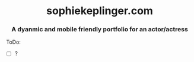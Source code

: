 # <div align="center">sophiekeplinger.com</div>

### <div align="center">A dyanmic and mobile friendly portfolio for an actor/actress</div>

ToDo:
- [ ] ?

